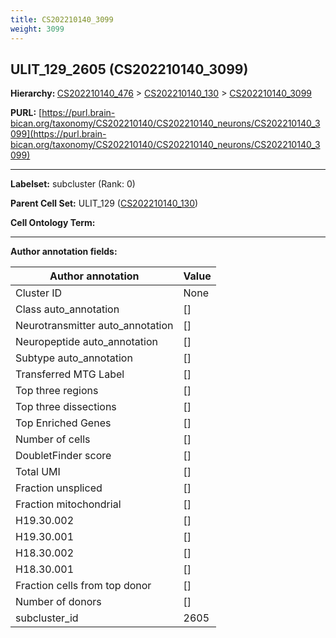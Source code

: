 ```yaml
---
title: CS202210140_3099
weight: 3099
---
```

## ULIT_129_2605 (CS202210140_3099)
<b>Hierarchy: </b>
[CS202210140_476](../CS202210140_476) >
[CS202210140_130](../CS202210140_130) >
[CS202210140_3099](../CS202210140_3099)

**PURL:** [https://purl.brain-bican.org/taxonomy/CS202210140/CS202210140_neurons/CS202210140_3099](https://purl.brain-bican.org/taxonomy/CS202210140/CS202210140_neurons/CS202210140_3099)

---


**Labelset:** subcluster (Rank: 0)

**Parent Cell Set:** ULIT_129 ([CS202210140_130](../CS202210140_130))



**Cell Ontology Term:** 

[MARKER GENES.]: #


---

[TRANSFERRED ANNOTATIONS.]: #


[AUTHOR ANNOTATION FIELDS.]: #


**Author annotation fields:**

| Author annotation | Value |
|-------------------|-------|
|Cluster ID|None|
|Class auto_annotation|[]|
|Neurotransmitter auto_annotation|[]|
|Neuropeptide auto_annotation|[]|
|Subtype auto_annotation|[]|
|Transferred MTG Label|[]|
|Top three regions|[]|
|Top three dissections|[]|
|Top Enriched Genes|[]|
|Number of cells|[]|
|DoubletFinder score|[]|
|Total UMI|[]|
|Fraction unspliced|[]|
|Fraction mitochondrial|[]|
|H19.30.002|[]|
|H19.30.001|[]|
|H18.30.002|[]|
|H18.30.001|[]|
|Fraction cells from top donor|[]|
|Number of donors|[]|
|subcluster_id|2605|
